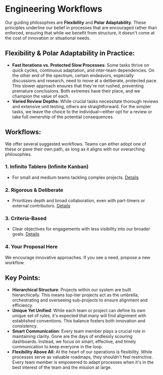 # Engineering Workflows

Our guiding philosophies are **Flexibility** and **Polar Adaptability**.
These principles underline our belief in processes that are encouraged rather than enforced,
ensuring that while we benefit from structure,
it doesn't come at the cost of innovation or situational needs.

## Flexibility & Polar Adaptability in Practice:

- **Fast Iterations vs. Protected Slow Processes**: Some tasks thrive on quick cycles, continuous adaptation, and inter-team dependencies.
  On the other end of the spectrum, certain endeavors, especially discussions and research, need to move at a deliberate, protected pace.
  This slower approach ensures that they're not rushed, preventing premature conclusions.
  Both extremes have their place, and we champion the value of each.
- **Varied Review Depths**: While crucial tasks necessitate thorough reviews and extensive unit testing, others are straightforward.
  For the simpler tasks, we leave the choice to the individual—either opt for a review or take full ownership of the potential consequences.

## Workflows:

We offer several suggested workflows.
Teams can either adopt one of these or pave their own path, as long as it aligns with our overarching philosophies.

### 1. **Infinito Tablero** (Infinite Kanban)
- For small and medium teams tackling complex projects.
[Details](./infinito-tablero.md)

### 2. **Rigorous & Deliberate**
- Prioritizes depth and broad collaboration, even with part-timers or external contributors.
[Details](./rigorous-deliberate.md)

### 3. **Criteria-Based**
- Clear objectives for engagements with less visibility into our broader goals.
[Details](./criteria-based.md)

### 4. **Your Proposal Here**
We encourage innovative approaches. If you see a need, propose a new workflow.

## Key Points:

- **Hierarchical Structure**: Projects within our system are built hierarchically. This means top-tier projects act as the umbrella, orchestrating and overseeing sub-projects to ensure alignment and efficiency.
- **Unique Yet Unified**: While each team or project can define its own unique set of rules, it's expected that many will find alignment with established conventions. This balance fosters both innovation and consistency.
- **Smart Communication**: Every team member plays a crucial role in maintaining clarity. Gone are the days of endlessly scouring dashboards. Instead, we focus on smart, effective, and timely communication to keep everyone in the loop.
- **Flexibility Above All**: At the heart of our operations is flexibility. While processes serve as valuable roadmaps, they shouldn't feel restrictive. Every team member is empowered to adapt processes when it's in the best interest of the team and the mission at large.
